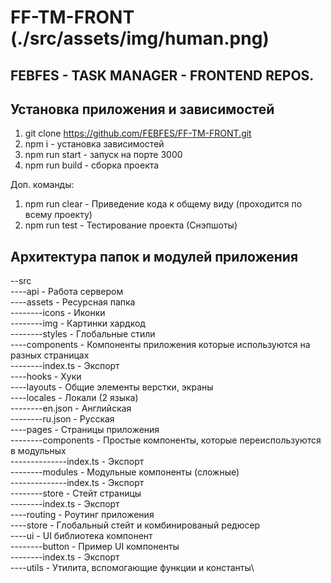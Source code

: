 # FF-TM-FRONT (./src/assets/img/human.png)
## FEBFES - TASK MANAGER - FRONTEND REPOS.

## Установка приложения и зависимостей
1. git clone https://github.com/FEBFES/FF-TM-FRONT.git
2. npm i - установка зависимостей
3. npm run start - запуск на порте 3000
4. npm run build - сборка проекта

Доп. команды:
1. npm run clear - Приведение кода к общему виду (проходится по всему проекту)
2. npm run test - Тестирование проекта (Снэпшоты)

## Архитектура папок и модулей приложения
--src\
----api - Работа сервером\
----assets - Ресурсная папка\
--------icons - Иконки\
--------img - Картинки хардкод\
--------styles - Глобальные стили\
----components - Компоненты приложения которые используются на разных страницах\
--------index.ts - Экспорт\
----hooks - Хуки\
----layouts - Общие элементы верстки, экраны\
----locales - Локали (2 языка)\
--------en.json - Английская\
--------ru.json - Русская\
----pages - Страницы приложения\
--------components - Простые компоненты, которые переиспользуются в модульных\
--------------index.ts - Экспорт\
--------modules - Модульные компоненты (сложные)\
--------------index.ts - Экспорт\
--------store - Стейт страницы\
--------index.ts - Экспорт\
----routing - Роутинг приложения\
----store - Глобальный стейт и комбинированый редюсер\
----ui - UI библиотека компонент\
--------button - Пример UI компоненты\
--------index.ts - Экспорт\
----utils - Утилита, вспомогающие функции и константы\
